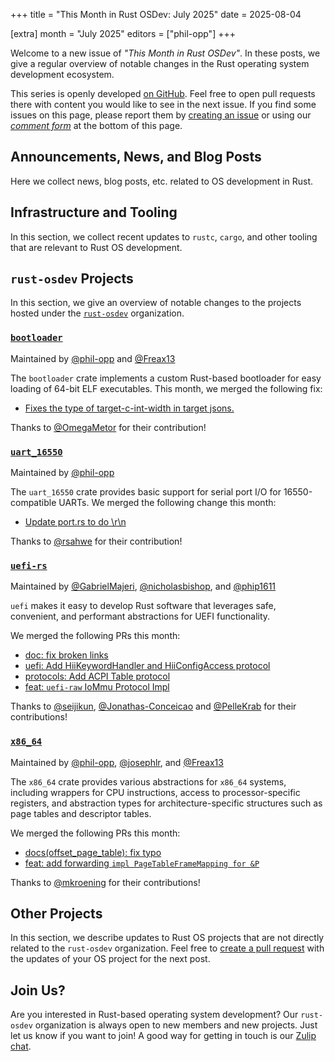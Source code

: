 +++
title = "This Month in Rust OSDev: July 2025"
date = 2025-08-04

[extra]
month = "July 2025"
editors = ["phil-opp"]
+++

Welcome to a new issue of _"This Month in Rust OSDev"_. In these posts, we give a regular overview of notable changes in the Rust operating system development ecosystem.

<!-- more -->

This series is openly developed [on GitHub](https://github.com/rust-osdev/homepage/). Feel free to open pull requests there with content you would like to see in the next issue. If you find some issues on this page, please report them by [creating an issue](https://github.com/rust-osdev/homepage/issues/new) or using our <a href="#comment-form">_comment form_</a> at the bottom of this page.

<!--
    This is a draft for the upcoming "This Month in Rust OSDev (July 2025)" post.
    Feel free to create pull requests against the `next` branch to add your
    content here.
    Please take a look at the past posts on https://rust-osdev.com/ to see the
    general structure of these posts.
-->

## Announcements, News, and Blog Posts

Here we collect news, blog posts, etc. related to OS development in Rust.

<!--
Please follow this template:

- [Title](https://example.com)
  - (optional) Some additional context
-->



## Infrastructure and Tooling

In this section, we collect recent updates to `rustc`, `cargo`, and other tooling that are relevant to Rust OS development.

<!--
    Please use the following template:

- [Title](https://example.com)
  - (optional) Some additional context
-->



## `rust-osdev` Projects

In this section, we give an overview of notable changes to the projects hosted under the [`rust-osdev`](https://github.com/rust-osdev/about) organization.

<!--
    Please use the following template:

    ### [`repo_name`](https://github.com/rust-osdev/repo_name)
    <span class="maintainers">Maintained by [@maintainer_1](https://github.com/maintainer_1)</span>

    The `repo_name` crate ...<<short introduction>>...

    We merged the following changes this month:
    <<changelog, either in list or text form>>
-->

### [`bootloader`](https://github.com/rust-osdev/bootloader)
<span class="maintainers">Maintained by [@phil-opp](https://github.com/phil-opp) and [@Freax13](https://github.com/orgs/rust-osdev/people/Freax13)</span>

The `bootloader` crate implements a custom Rust-based bootloader for easy loading of 64-bit ELF executables. This month, we merged the following fix:

- [Fixes the type of target-c-int-width in target jsons.](https://github.com/rust-osdev/bootloader/pull/509)

Thanks to [@OmegaMetor](https://github.com/OmegaMetor) for their contribution!


### [`uart_16550`](https://github.com/rust-osdev/uart_16550)
<span class="maintainers">Maintained by [@phil-opp](https://github.com/phil-opp)</span>

The `uart_16550` crate provides basic support for serial port I/O for 16550-compatible UARTs. We merged the following change this month:

- [Update port.rs to do \r\n](https://github.com/rust-osdev/uart_16550/pull/40)

Thanks to [@rsahwe](https://github.com/rsahwe) for their contribution!


### [`uefi-rs`](https://github.com/rust-osdev/uefi-rs)
<span class="maintainers">Maintained by [@GabrielMajeri](https://github.com/GabrielMajeri), [@nicholasbishop](https://github.com/nicholasbishop), and [@phip1611](https://github.com/phip1611)</span>

`uefi` makes it easy to develop Rust software that leverages safe, convenient,
and performant abstractions for UEFI functionality.

We merged the following PRs this month:

- [doc: fix broken links](https://github.com/rust-osdev/uefi-rs/pull/1716)
- [uefi: Add HiiKeywordHandler and HiiConfigAccess protocol](https://github.com/rust-osdev/uefi-rs/pull/1684)
- [protocols: Add ACPI Table protocol](https://github.com/rust-osdev/uefi-rs/pull/1731)
- [feat: `uefi-raw` IoMmu Protocol Impl](https://github.com/rust-osdev/uefi-rs/pull/1732)

Thanks to [@seijikun](https://github.com/seijikun), [@Jonathas-Conceicao](https://github.com/Jonathas-Conceicao) and [@PelleKrab](https://github.com/PelleKrab) for their contributions!

<!-- - [chore(deps): update crate-ci/typos action to v1.34.0](https://github.com/rust-osdev/uefi-rs/pull/1717)
- [chore(deps): lock file maintenance](https://github.com/rust-osdev/uefi-rs/pull/1718)
- [chore(deps): lock file maintenance](https://github.com/rust-osdev/uefi-rs/pull/1729)
- [chore(deps): lock file maintenance](https://github.com/rust-osdev/uefi-rs/pull/1730) -->

### [`x86_64`](https://github.com/rust-osdev/x86_64)
<span class="maintainers">Maintained by [@phil-opp](https://github.com/phil-opp), [@josephlr](https://github.com/orgs/rust-osdev/people/josephlr), and [@Freax13](https://github.com/orgs/rust-osdev/people/Freax13)</span>

The `x86_64` crate provides various abstractions for `x86_64` systems, including wrappers for CPU instructions, access to processor-specific registers, and abstraction types for architecture-specific structures such as page tables and descriptor tables.

We merged the following PRs this month:

- [docs(offset_page_table): fix typo](https://github.com/rust-osdev/x86_64/pull/555)
- [feat: add forwarding `impl PageTableFrameMapping for &P`](https://github.com/rust-osdev/x86_64/pull/556)

Thanks to [@mkroening](https://github.com/mkroening) for their contributions!



## Other Projects

In this section, we describe updates to Rust OS projects that are not directly related to the `rust-osdev` organization. Feel free to [create a pull request](https://github.com/rust-osdev/homepage/pulls) with the updates of your OS project for the next post.

<!--
    Please use the following template:

    ### [`owner_name/repo_name`](https://github.com/rust-osdev/owner_name/repo_name)
    <span class="maintainers">(Section written by [@your_github_name](https://github.com/your_github_name))</span>

    ...<<your project updates>>...
-->


<!-- <span class="gray">No projects updates were submitted this month.</span> -->

## Join Us?

Are you interested in Rust-based operating system development? Our `rust-osdev` organization is always open to new members and new projects. Just let us know if you want to join! A good way for getting in touch is our [Zulip chat](https://rust-osdev.zulipchat.com).
